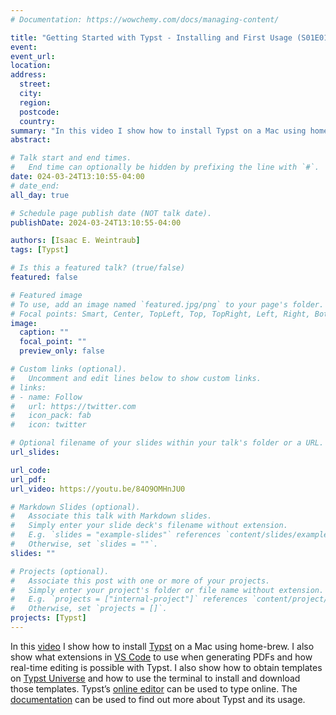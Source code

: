 ```yaml
---
# Documentation: https://wowchemy.com/docs/managing-content/

title: "Getting Started with Typst - Installing and First Usage (S01E01)"
event:
event_url:
location:
address:
  street:
  city:
  region:
  postcode:
  country:
summary: "In this video I show how to install Typst on a Mac using home-brew. I also show what extensions in VS Code to use when generating PDFs and how real-time editing is possible with Typst. I also show how to obtain templates on Typst Universe and how to use the terminal to install and download those templates."
abstract:

# Talk start and end times.
#   End time can optionally be hidden by prefixing the line with `#`.
date: 024-03-24T13:10:55-04:00
# date_end: 
all_day: true

# Schedule page publish date (NOT talk date).
publishDate: 2024-03-24T13:10:55-04:00

authors: [Isaac E. Weintraub]
tags: [Typst]

# Is this a featured talk? (true/false)
featured: false

# Featured image
# To use, add an image named `featured.jpg/png` to your page's folder. 
# Focal points: Smart, Center, TopLeft, Top, TopRight, Left, Right, BottomLeft, Bottom, BottomRight.
image:
  caption: ""
  focal_point: ""
  preview_only: false

# Custom links (optional).
#   Uncomment and edit lines below to show custom links.
# links:
# - name: Follow
#   url: https://twitter.com
#   icon_pack: fab
#   icon: twitter

# Optional filename of your slides within your talk's folder or a URL.
url_slides:

url_code:
url_pdf:
url_video: https://youtu.be/84O9OMHnJU0

# Markdown Slides (optional).
#   Associate this talk with Markdown slides.
#   Simply enter your slide deck's filename without extension.
#   E.g. `slides = "example-slides"` references `content/slides/example-slides.md`.
#   Otherwise, set `slides = ""`.
slides: ""

# Projects (optional).
#   Associate this post with one or more of your projects.
#   Simply enter your project's folder or file name without extension.
#   E.g. `projects = ["internal-project"]` references `content/project/deep-learning/index.md`.
#   Otherwise, set `projects = []`.
projects: [Typst]
---
```



In this [video](https://youtu.be/84O9OMHnJU0) I show how to install [Typst](https://typst.app/) on a Mac using home-brew. I also show what extensions in [VS Code](https://code.visualstudio.com) to use when generating PDFs and how real-time editing is possible with Typst. I also show how to obtain templates on [Typst Universe](https://typst.app/universe/) and how to use the terminal to install and download those templates. Typst’s [online editor](https://typst.app/) can be used to type online. The [documentation](https://typst.app/docs/) can be used to find out more about Typst and its usage.